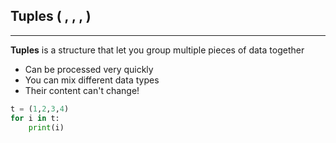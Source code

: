 ## Tuples ( , , , )

------

**Tuples** is a structure that let you group multiple pieces of data together 

- Can be processed very quickly
- You can mix different data types
- Their content can't change!

```python
t = (1,2,3,4)
for i in t:
    print(i)
```

